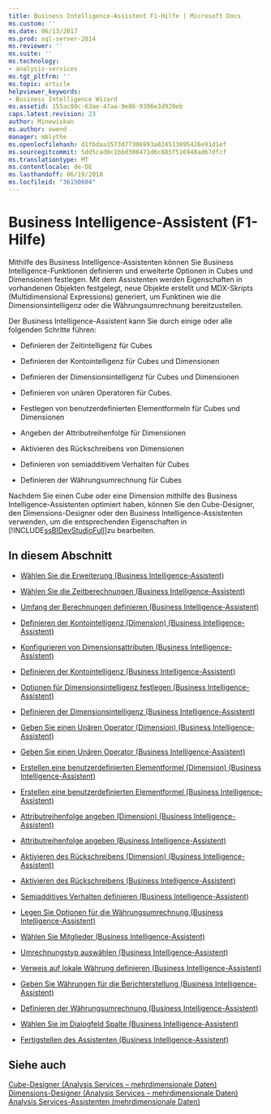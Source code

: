 ```yaml
---
title: Business Intelligence-Assistent F1-Hilfe | Microsoft Docs
ms.custom: ''
ms.date: 06/13/2017
ms.prod: sql-server-2014
ms.reviewer: ''
ms.suite: ''
ms.technology:
- analysis-services
ms.tgt_pltfrm: ''
ms.topic: article
helpviewer_keywords:
- Business Intelligence Wizard
ms.assetid: 155ac80c-63ae-47aa-9e86-9396e3d920eb
caps.latest.revision: 23
author: Minewiskan
ms.author: owend
manager: mblythe
ms.openlocfilehash: d1fbdaa3573d77306993a024513895426e91d1ef
ms.sourcegitcommit: 5dd5cad0c1bbd308471d6c885f516948ad67dfcf
ms.translationtype: MT
ms.contentlocale: de-DE
ms.lasthandoff: 06/19/2018
ms.locfileid: "36150684"
---
```

# <a name="business-intelligence-wizard-f1-help"></a>Business Intelligence-Assistent (F1-Hilfe)
  Mithilfe des Business Intelligence-Assistenten können Sie Business Intelligence-Funktionen definieren und erweiterte Optionen in Cubes und Dimensionen festlegen. Mit dem Assistenten werden Eigenschaften in vorhandenen Objekten festgelegt, neue Objekte erstellt und MDX-Skripts (Multidimensional Expressions) generiert, um Funktinen wie die Dimensionsintelligenz oder die Währungsumrechnung bereitzustellen.  
  
 Der Business Intelligence-Assistent kann Sie durch einige oder alle folgenden Schritte führen:  
  
-   Definieren der Zeitintelligenz für Cubes  
  
-   Definieren der Kontointelligenz für Cubes und Dimensionen  
  
-   Definieren der Dimensionsintelligenz für Cubes und Dimensionen  
  
-   Definieren von unären Operatoren für Cubes.  
  
-   Festlegen von benutzerdefinierten Elementformeln für Cubes und Dimensionen  
  
-   Angeben der Attributreihenfolge für Dimensionen  
  
-   Aktivieren des Rückschreibens von Dimensionen  
  
-   Definieren von semiadditivem Verhalten für Cubes  
  
-   Definieren der Währungsumrechnung für Cubes  
  
 Nachdem Sie einen Cube oder eine Dimension mithilfe des Business Intelligence-Assistenten optimiert haben, können Sie den Cube-Designer, den Dimensions-Designer oder den Business Intelligence-Assistenten verwenden, um die entsprechenden Eigenschaften in [!INCLUDE[ssBIDevStudioFull](../includes/ssbidevstudiofull-md.md)]zu bearbeiten.  
  
## <a name="in-this-section"></a>In diesem Abschnitt  
  
-   [Wählen Sie die Erweiterung &#40;Business Intelligence-Assistent&#41;](choose-enhancement-business-intelligence-wizard.md)  
  
-   [Wählen Sie die Zeitberechnungen &#40;Business Intelligence-Assistent&#41;](choose-time-calculations-business-intelligence-wizard.md)  
  
-   [Umfang der Berechnungen definieren &#40;Business Intelligence-Assistent&#41;](define-scope-of-calculations-business-intelligence-wizard.md)  
  
-   [Definieren der Kontointelligenz &#40;Dimension&#41; &#40;Business Intelligence-Assistent&#41;](define-account-intelligence-dimension-business-intelligence-wizard.md)  
  
-   [Konfigurieren von Dimensionsattributen &#40;Business Intelligence-Assistent&#41;](configure-dimension-attributes-business-intelligence-wizard.md)  
  
-   [Definieren der Kontointelligenz &#40;Business Intelligence-Assistent&#41;](define-account-intelligence-business-intelligence-wizard.md)  
  
-   [Optionen für Dimensionsintelligenz festlegen &#40;Business Intelligence-Assistent&#41;](set-dimension-intelligence-options-business-intelligence-wizard.md)  
  
-   [Definieren der Dimensionsintelligenz &#40;Business Intelligence-Assistent&#41;](define-dimension-intelligence-business-intelligence-wizard.md)  
  
-   [Geben Sie einen Unären Operator &#40;Dimension&#41; &#40;Business Intelligence-Assistent&#41;](specify-a-unary-operator-dimension-business-intelligence-wizard.md)  
  
-   [Geben Sie einen Unären Operator &#40;Business Intelligence-Assistent&#41;](specify-a-unary-operator-business-intelligence-wizard.md)  
  
-   [Erstellen eine benutzerdefinierten Elementformel &#40;Dimension&#41; &#40;Business Intelligence-Assistent&#41;](create-a-custom-member-formula-dimension-business-intelligence-wizard.md)  
  
-   [Erstellen eine benutzerdefinierten Elementformel &#40;Business Intelligence-Assistent&#41;](create-a-custom-member-formula-business-intelligence-wizard.md)  
  
-   [Attributreihenfolge angeben &#40;Dimension&#41; &#40;Business Intelligence-Assistent&#41;](specify-attribute-ordering-dimension-business-intelligence-wizard.md)  
  
-   [Attributreihenfolge angeben &#40;Business Intelligence-Assistent&#41;](specify-attribute-ordering-business-intelligence-wizard.md)  
  
-   [Aktivieren des Rückschreibens &#40;Dimension&#41; &#40;Business Intelligence-Assistent&#41;](enable-dimension-writeback-dimension-business-intelligence-wizard.md)  
  
-   [Aktivieren des Rückschreibens &#40;Business Intelligence-Assistent&#41;](enable-dimension-writeback-business-intelligence-wizard.md)  
  
-   [Semiadditives Verhalten definieren &#40;Business Intelligence-Assistent&#41;](define-semiadditive-behavior-business-intelligence-wizard.md)  
  
-   [Legen Sie Optionen für die Währungsumrechnung &#40;Business Intelligence-Assistent&#41;](set-currency-conversion-options-business-intelligence-wizard.md)  
  
-   [Wählen Sie Mitglieder &#40;Business Intelligence-Assistent&#41;](select-members-business-intelligence-wizard.md)  
  
-   [Umrechnungstyp auswählen &#40;Business Intelligence-Assistent&#41;](select-conversion-type-business-intelligence-wizard.md)  
  
-   [Verweis auf lokale Währung definieren &#40;Business Intelligence-Assistent&#41;](define-local-currency-reference-business-intelligence-wizard.md)  
  
-   [Geben Sie Währungen für die Berichterstellung &#40;Business Intelligence-Assistent&#41;](specify-reporting-currencies-business-intelligence-wizard.md)  
  
-   [Definieren der Währungsumrechnung &#40;Business Intelligence-Assistent&#41;](define-currency-conversion-business-intelligence-wizard.md)  
  
-   [Wählen Sie im Dialogfeld Spalte &#40;Business Intelligence-Assistent&#41;](select-a-column-dialog-box-business-intelligence-wizard.md)  
  
-   [Fertigstellen des Assistenten &#40;Business Intelligence-Assistent&#41;](completing-the-wizard-business-intelligence-wizard.md)  
  
## <a name="see-also"></a>Siehe auch  
 [Cube-Designer &#40;Analysis Services – mehrdimensionale Daten&#41;](cube-designer-analysis-services-multidimensional-data.md)   
 [Dimensions-Designer &#40;Analysis Services – mehrdimensionale Daten&#41;](dimension-designer-analysis-services-multidimensional-data.md)   
 [Analysis Services-Assistenten &#40;mehrdimensionale Daten&#41;](analysis-services-wizards-multidimensional-data.md)  
  
  